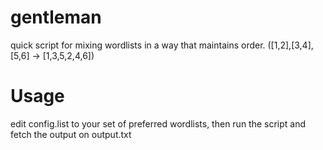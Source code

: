 # gentleman
quick script for mixing wordlists in a way that maintains order. ([1,2],[3,4],[5,6] -> [1,3,5,2,4,6])

# Usage
edit config.list to your set of preferred wordlists, then run the script and fetch the output on output.txt
